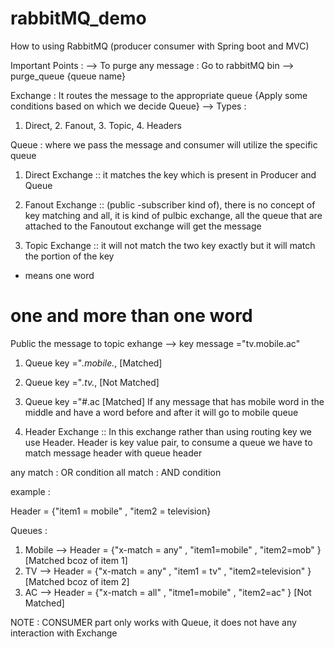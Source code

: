 # rabbitMQ_demo
How to using RabbitMQ (producer consumer with Spring boot and MVC)

Important Points :
--> To purge any message : Go to rabbitMQ bin --> purge_queue {queue name}

Exchange : It routes the message to the appropriate queue {Apply some conditions based on which we decide Queue} --> Types :  
1. Direct, 2. Fanout, 3. Topic, 4. Headers

Queue : where we pass the message and consumer will utilize the specific queue

1. Direct Exchange :: it matches the key which is present in Producer and Queue

2. Fanout Exchange :: (public -subscriber kind of), there is no concept of key matching and all, it is kind of pulbic exchange, all the queue that are attached to the Fanoutout exchange will get the message

3. Topic Exchange :: it will not match the two key exactly but it will match the portion of the key

* means one word
# one and more than one word

Public the message to topic exhange --> key message ="tv.mobile.ac"   

1. Queue key ="*.mobile.*,    [Matched]
2. Queue key ="*.tv.*,     [Not Matched]
 3. Queue key ="#.ac   [Matched]
If any message that has mobile word in the middle and have a word before and after it will go to mobile queue


4. Header Exchange :: In this exchange rather than using routing key we use Header. Header is key value pair, to consume a queue we have to match message header with queue header

any match : OR condition
all match :  AND condition 

example : 

Header = {"item1 = mobile" , "item2 = television}

Queues : 

1. Mobile --> Header = {"x-match = any" , "item1=mobile" , "item2=mob" }                 [Matched bcoz of item 1]
2. TV --> Header = {"x-match = any" , "item1 = tv" , "item2=television" }                   [Matched bcoz of item 2]
3. AC -->  Header = {"x-match = all" , "itme1=mobile" , "item2=ac" }                         [Not Matched] 

NOTE : CONSUMER part only works with Queue, it does not have any interaction with Exchange




